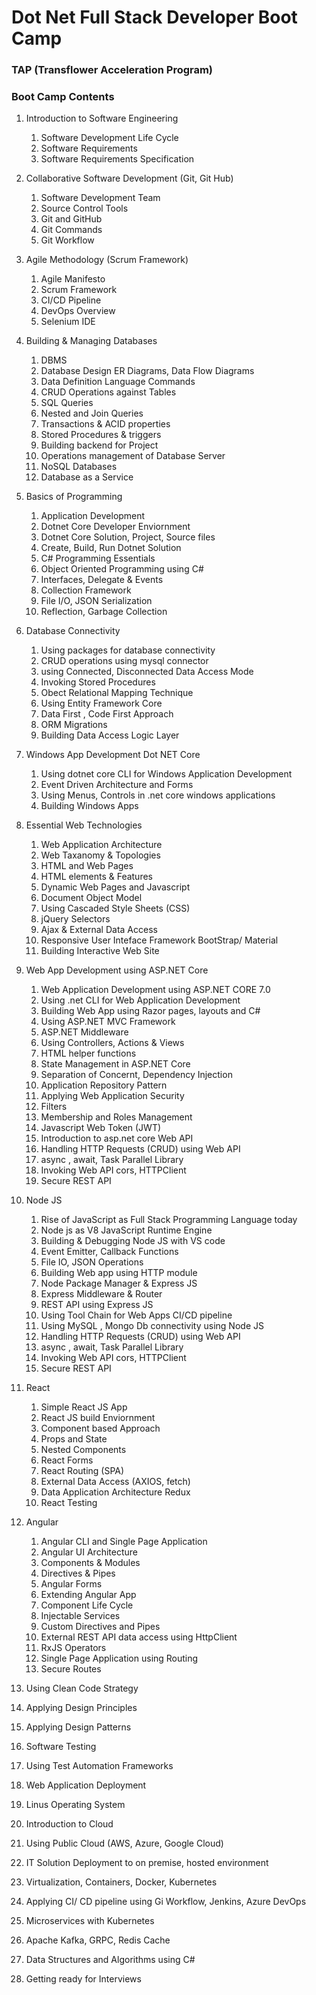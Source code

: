 # Dot Net Full Stack Developer Boot Camp 
### TAP (Transflower Acceleration Program)

### Boot Camp Contents


1.	Introduction to Software Engineering
    1. Software Development Life Cycle
    2. Software Requirements
    3. Software Requirements Specification
    
2.	Collaborative Software Development (Git, Git Hub)
    1. Software Development Team
    2. Source Control Tools
    3. Git and GitHub
    4. Git Commands
    5. Git Workflow

3.	Agile Methodology (Scrum Framework)
    1. Agile Manifesto
    2. Scrum Framework
    3. CI/CD Pipeline
    4. DevOps Overview
    5. Selenium IDE 

4.	Building & Managing Databases
    1. DBMS
    2. Database Design ER Diagrams, Data Flow Diagrams
    3. Data Definition Language Commands
    4. CRUD Operations against Tables
    5. SQL Queries
    6. Nested and Join Queries
    7. Transactions & ACID properties
    8. Stored Procedures & triggers
    9. Building backend for Project
    10. Operations management of Database Server
    11. NoSQL Databases
    12. Database as a Service

5.	Basics of Programming
    1. Application Development
    2. Dotnet Core Developer Enviornment
    3. Dotnet Core Solution, Project, Source files
    4. Create, Build, Run Dotnet Solution
    5. C# Programming Essentials
    6. Object Oriented Programming using C#
    7. Interfaces, Delegate & Events
    8. Collection Framework
    9. File I/O, JSON Serialization
    10. Reflection, Garbage Collection

6.	Database Connectivity
    1. Using packages for database connectivity
    2. CRUD operations using mysql connector
    3. using Connected, Disconnected Data Access Mode
    4. Invoking Stored Procedures
    5. Obect Relational Mapping Technique
    6. Using Entity Framework Core
    7. Data First , Code First Approach
    8. ORM Migrations
    9. Building Data Access Logic Layer

7.	Windows App Development Dot NET Core
    1. Using dotnet core CLI for Windows Application Development
    2. Event Driven Architecture and Forms
    3. Using Menus, Controls in .net core windows applications
    4. Building Windows Apps

9.	Essential Web Technologies
    1. Web Application Architecture
    2. Web Taxanomy & Topologies
    3. HTML and Web Pages
    4. HTML elements & Features
    5. Dynamic Web Pages and Javascript
    6. Document Object Model
    7. Using Cascaded Style Sheets (CSS)
    8. jQuery Selectors
    9. Ajax & External Data Access
    10. Responsive User Inteface Framework BootStrap/ Material
    11. Building Interactive Web Site

10.	Web App Development using ASP.NET Core
    1. Web Application Development using ASP.NET CORE 7.0
    2. Using .net CLI for Web Application Development
    3. Building Web App using Razor pages, layouts and C#
    4. Using ASP.NET MVC Framework
    5. ASP.NET Middleware
    6. Using Controllers, Actions & Views
    7. HTML helper functions
    8. State Management in ASP.NET Core
    9. Separation of Concernt, Dependency Injection
    10. Application Repository Pattern
    11. Applying Web Application Security
    12. Filters
    13. Membership and Roles  Management
    14. Javascript Web Token (JWT)
    15. Introduction to asp.net core Web API
    16. Handling HTTP Requests (CRUD) using Web API
    17. async , await, Task Parallel Library 
    18. Invoking Web API cors, HTTPClient
    19. Secure REST API


11.	Node JS
    1. Rise of JavaScript as Full Stack Programming Language today
    2. Node js as V8 JavaScript Runtime Engine
    3. Building & Debugging Node JS with VS code
    4. Event Emitter, Callback Functions
    5. File IO, JSON Operations
    6. Building Web app using HTTP module 
    7. Node Package Manager & Express JS
    8. Express Middleware & Router
    9. REST API using Express JS
    10. Using Tool Chain for Web Apps CI/CD pipeline
    11. Using MySQL , Mongo Db connectivity using Node JS
    12. Handling HTTP Requests (CRUD) using Web API
    13. async , await, Task Parallel Library 
    14. Invoking Web API cors, HTTPClient
    15. Secure REST API

13.	React
    1. Simple React JS App
    2. React JS build Enviornment
    3. Component based Approach
    4. Props and State
    5. Nested Components
    6. React Forms 
    7. React Routing (SPA)
    8. External Data Access (AXIOS, fetch)
    9. Data Application Architecture Redux
    10. React Testing
    

14.	Angular
    1. Angular CLI and Single Page Application
    2. Angular UI Architecture
    3. Components & Modules
    4. Directives & Pipes
    5. Angular Forms
    6. Extending Angular App 
    7. Component Life Cycle
    8. Injectable Services
    9. Custom Directives and Pipes
    10. External REST API data access using HttpClient
    11. RxJS Operators
    12. Single Page Application using Routing
    13. Secure Routes
    
15.	Using Clean Code Strategy
16.	Applying Design Principles
17.	Applying Design Patterns
18.	Software Testing
19.	Using Test Automation Frameworks
20.	Web Application Deployment
21.	Linus Operating System
22.	Introduction to Cloud
23.	Using Public Cloud (AWS, Azure, Google Cloud)
24.	IT Solution Deployment to on premise, hosted environment
25.	Virtualization, Containers, Docker, Kubernetes
26.	Applying CI/ CD pipeline using Gi Workflow, Jenkins, Azure DevOps
27.	Microservices with Kubernetes
28.	Apache Kafka, GRPC, Redis Cache
29.	Data Structures and Algorithms using C#
30.	Getting ready for Interviews